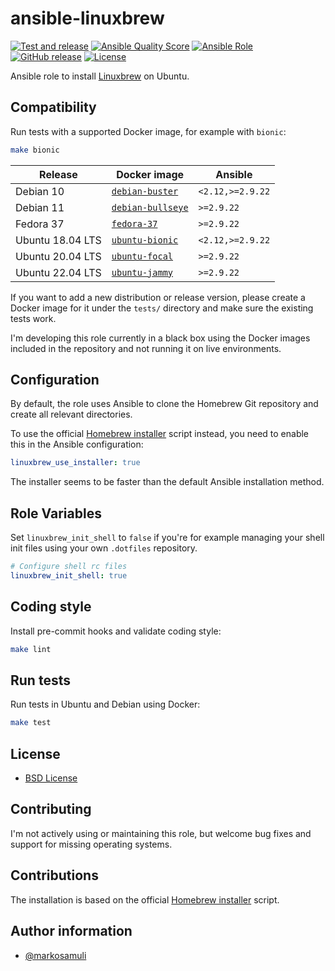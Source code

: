 # ansible-linuxbrew

[![Test and release](https://github.com/markosamuli/ansible-linuxbrew/actions/workflows/pipeline.yml/badge.svg?branch=master)](https://github.com/markosamuli/ansible-linuxbrew/actions/workflows/pipeline.yml)
[![Ansible Quality Score](https://img.shields.io/ansible/quality/42044.svg)](https://galaxy.ansible.com/markosamuli/linuxbrew)
[![Ansible Role](https://img.shields.io/ansible/role/42044.svg)](https://galaxy.ansible.com/markosamuli/linuxbrew)
[![GitHub release](https://img.shields.io/github/release/markosamuli/ansible-linuxbrew.svg)](https://github.com/markosamuli/ansible-linuxbrew/releases)
[![License](https://img.shields.io/github/license/markosamuli/ansible-linuxbrew.svg)](https://github.com/markosamuli/ansible-linuxbrew/blob/master/LICENSE)

Ansible role to install [Linuxbrew](http://linuxbrew.sh/) on Ubuntu.

## Compatibility

Run tests with a supported Docker image, for example with `bionic`:

```bash
make bionic
```

| Release          | Docker image                         | Ansible          |
| ---------------- | ------------------------------------ | ---------------- |
| Debian 10        | [`debian-buster`][debian-buster]     | `<2.12,>=2.9.22` |
| Debian 11        | [`debian-bullseye`][debian-bullseye] | `>=2.9.22`       |
| Fedora 37        | [`fedora-37`][fedora-37]             | `>=2.9.22`       |
| Ubuntu 18.04 LTS | [`ubuntu-bionic`][ubuntu-bionic]     | `<2.12,>=2.9.22` |
| Ubuntu 20.04 LTS | [`ubuntu-focal`][ubuntu-focal]       | `>=2.9.22`       |
| Ubuntu 22.04 LTS | [`ubuntu-jammy`][ubuntu-jammy]       | `>=2.9.22`       |

If you want to add a new distribution or release version, please create a
Docker image for it under the `tests/` directory and make sure the existing
tests work.

I'm developing this role currently in a black box using the Docker images
included in the repository and not running it on live environments.

[ubuntu-bionic]: tests/ubuntu-bionic/Dockerfile
[ubuntu-focal]: tests/ubuntu-focal/Dockerfile
[ubuntu-jammy]: tests/ubuntu-jammy/Dockerfile
[debian-buster]: tests/debian-buster/Dockerfile
[debian-bullseye]: tests/debian-bullseye/Dockerfile
[fedora-37]: tests/fedora-37/Dockerfile

## Configuration

By default, the role uses Ansible to clone the Homebrew Git repository and
create all relevant directories.

To use the official [Homebrew installer][homebrew-installer] script instead,
you need to enable this in the Ansible configuration:

```yaml
linuxbrew_use_installer: true
```

The installer seems to be faster than the default Ansible installation method.

## Role Variables

Set `linuxbrew_init_shell` to `false` if you're for example managing your shell
init files using your own `.dotfiles` repository.

```yaml
# Configure shell rc files
linuxbrew_init_shell: true
```

## Coding style

Install pre-commit hooks and validate coding style:

```bash
make lint
```

## Run tests

Run tests in Ubuntu and Debian using Docker:

```bash
make test
```

## License

- [BSD License](LICENSE)

## Contributing

I'm not actively using or maintaining this role, but welcome bug fixes and
support for missing operating systems.

## Contributions

The installation is based on the official [Homebrew installer][homebrew-installer]
script.

[homebrew-installer]: https://github.com/Linuxbrew/install

## Author information

- [@markosamuli](https://github.com/markosamuli)
